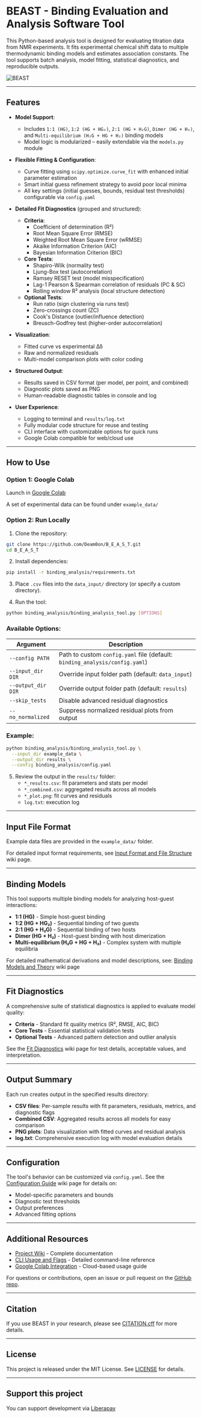 # BEAST - Binding Evaluation and Analysis Software Tool

This Python-based analysis tool is designed for evaluating titration data from NMR experiments. It fits experimental chemical shift data to multiple thermodynamic binding models and estimates association constants. The tool supports batch analysis, model fitting, statistical diagnostics, and reproducible outputs.

![BEAST](example_data/BEAST_NEW.jpg)

---

## Features

- **Model Support**:
  - Includes `1:1 (HG)`, `1:2 (HG + HG₂)`, `2:1 (HG + H₂G)`, `Dimer (HG + H₂)`, and `Multi-equilibrium (H₂G + HG + H₂)` binding models
  - Model logic is modularized – easily extendable via the `models.py` module

- **Flexible Fitting & Configuration**:
  - Curve fitting using `scipy.optimize.curve_fit` with enhanced initial parameter estimation
  - Smart initial guess refinement strategy to avoid poor local minima
  - All key settings (initial guesses, bounds, residual test thresholds) configurable via `config.yaml`

- **Detailed Fit Diagnostics** (grouped and structured):
  - **Criteria**:
    - Coefficient of determination (R²)
    - Root Mean Square Error (RMSE)
    - Weighted Root Mean Square Error (wRMSE)
    - Akaike Information Criterion (AIC)
    - Bayesian Information Criterion (BIC)
  - **Core Tests**:
    - Shapiro-Wilk (normality test)
    - Ljung-Box test (autocorrelation)
    - Ramsey RESET test (model misspecification)
    - Lag-1 Pearson & Spearman correlation of residuals (PC & SC)
    - Rolling window R² analysis (local structure detection)
  - **Optional Tests**:
    - Run ratio (sign clustering via runs test)
    - Zero-crossings count (ZC)
    - Cook's Distance (outlier/influence detection)
    - Breusch-Godfrey test (higher-order autocorrelation)

- **Visualization**:
  - Fitted curve vs experimental Δδ
  - Raw and normalized residuals
  - Multi-model comparison plots with color coding

- **Structured Output**:
  - Results saved in CSV format (per model, per point, and combined)
  - Diagnostic plots saved as PNG
  - Human-readable diagnostic tables in console and log

- **User Experience**:
  - Logging to terminal and `results/log.txt`
  - Fully modular code structure for reuse and testing
  - CLI interface with customizable options for quick runs
  - Google Colab compatible for web/cloud use

---

## How to Use

### Option 1: Google Colab

Launch in [Google Colab](https://colab.research.google.com/github/Deam0on/B_E_A_S_T/blob/main/example_data/colab_template.ipynb)

A set of experimental data can be found under `example_data/`

### Option 2: Run Locally

1. Clone the repository:

```bash
git clone https://github.com/Deam0on/B_E_A_S_T.git
cd B_E_A_S_T
```

2. Install dependencies:

```bash
pip install -r binding_analysis/requirements.txt
```

3. Place `.csv` files into the `data_input/` directory (or specify a custom directory).

4. Run the tool:

```bash
python binding_analysis/binding_analysis_tool.py [OPTIONS]
```

### Available Options:

| Argument            | Description |
|---------------------|-------------|
| `--config PATH`     | Path to custom `config.yaml` file (default: `binding_analysis/config.yaml`) |
| `--input_dir DIR`   | Override input folder path (default: `data_input`) |
| `--output_dir DIR`  | Override output folder path (default: `results`) |
| `--skip_tests`      | Disable advanced residual diagnostics |
| `--no_normalized`   | Suppress normalized residual plots from output |

### Example:

```bash
python binding_analysis/binding_analysis_tool.py \
  --input_dir example_data \
  --output_dir results \
  --config binding_analysis/config.yaml
```

5. Review the output in the `results/` folder:
   - `*_results.csv`: fit parameters and stats per model
   - `*_combined.csv`: aggregated results across all models
   - `*_plot.png`: fit curves and residuals
   - `log.txt`: execution log

---

## Input File Format

Example data files are provided in the `example_data/` folder.

For detailed input format requirements, see [Input Format and File Structure](https://github.com/Deam0on/B_E_A_S_T/wiki/Input_and_File_Structure) wiki page.

---

## Binding Models

This tool supports multiple binding models for analyzing host-guest interactions:

- **1:1 (HG)** - Simple host-guest binding
- **1:2 (HG + HG₂)** - Sequential binding of two guests
- **2:1 (HG + H₂G)** - Sequential binding of two hosts
- **Dimer (HG + H₂)** - Host-guest binding with host dimerization
- **Multi-equilibrium (H₂G + HG + H₂)** - Complex system with multiple equilibria

For detailed mathematical derivations and model descriptions, see:
[Binding Models and Theory](https://github.com/Deam0on/B_E_A_S_T/wiki/Binding_Models_and_Theory) wiki page

---

## Fit Diagnostics

A comprehensive suite of statistical diagnostics is applied to evaluate model quality:

- **Criteria** - Standard fit quality metrics (R², RMSE, AIC, BIC)
- **Core Tests** - Essential statistical validation tests
- **Optional Tests** - Advanced pattern detection and outlier analysis

See the [Fit Diagnostics](https://github.com/Deam0on/B_E_A_S_T/wiki/Fit_Diagnostics) wiki page for test details, acceptable values, and interpretation.

---

## Output Summary

Each run creates output in the specified results directory:

- **CSV files**: Per-sample results with fit parameters, residuals, metrics, and diagnostic flags
- **Combined CSV**: Aggregated results across all models for easy comparison
- **PNG plots**: Data visualization with fitted curves and residual analysis
- **log.txt**: Comprehensive execution log with model evaluation details

---

## Configuration

The tool's behavior can be customized via `config.yaml`. See the [Configuration Guide](https://github.com/Deam0on/B_E_A_S_T/wiki/Configuration_Guide) wiki page for details on:

- Model-specific parameters and bounds
- Diagnostic test thresholds
- Output preferences
- Advanced fitting options

---

## Additional Resources

- [Project Wiki](https://github.com/Deam0on/B_E_A_S_T/wiki) - Complete documentation
- [CLI Usage and Flags](https://github.com/Deam0on/B_E_A_S_T/wiki/CLI_Usage_and_Flags) - Detailed command-line reference
- [Google Colab Integration](https://github.com/Deam0on/B_E_A_S_T/wiki/Google_Colab_Integration) - Cloud-based usage guide

For questions or contributions, open an issue or pull request on the [GitHub repo](https://github.com/Deam0on/B_E_A_S_T).

---

## Citation

If you use BEAST in your research, please see [CITATION.cff](CITATION.cff) for more details.

---

## License

This project is released under the MIT License. See [LICENSE](LICENSE) for details.

---

## Support this project

You can support development via [Liberapay](https://liberapay.com/Deamoon)

